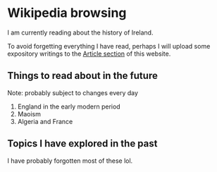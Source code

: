 # Wikipedia browsing

I am currently reading about the history of Ireland.

To avoid forgetting everything I have read, perhaps I will upload some expository writings to the [Article section](/rants/rants.md) of this website.

## Things to read about in the future
Note: probably subject to changes every day
1. England in the early modern period
2. Maoism
3. Algeria and France

## Topics I have explored in the past
I have probably forgotten most of these lol.